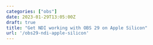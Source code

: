 ```yaml
---
categories: ["obs"]
date: 2023-01-29T13:05:00Z
draft: true
title: "Get NDI working with OBS 29 on Apple Silicon"
url: '/obs29-ndi-apple-silicon'
---
```


<!--more-->
